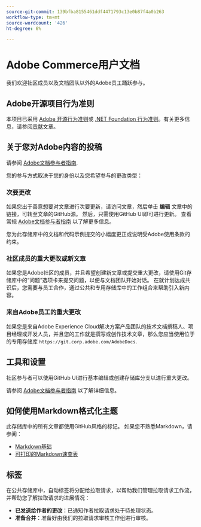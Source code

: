 ```yaml
---
source-git-commit: 139bfba8155461ddf4471793c13e0b87f4a0b263
workflow-type: tm+mt
source-wordcount: '426'
ht-degree: 6%

---
```

# Adobe Commerce用户文档

我们欢迎社区成员以及文档团队以外的Adobe员工踊跃参与。

## Adobe开源项目行为准则

本项目已采用 [Adobe 开源行为准则](code-of-conduct.md)或 [.NET Foundation 行为准则](https://dotnetfoundation.org/code-of-conduct)。有关更多信息，请参阅[贡献](contributing.md)文章。

## 关于您对Adobe内容的投稿

请参阅 [Adobe文档参与者指南](https://experienceleague.adobe.com/docs/contributor/contributor-guide/introduction.html).

您的参与方式取决于您的身份以及您希望参与的更改类型：

### 次要更改

如果您出于善意想要对文章进行次要更新，请访问文章，然后单击 **编辑** 文章中的链接，可转至文章的GitHub源。 然后，只需使用GitHub UI即可进行更新。 查看常规 [Adobe文档参与者指南](https://experienceleague.adobe.com/docs/contributor/contributor-guide/introduction.html) 以了解更多信息。

您为此存储库中的文档和代码示例提交的小幅度更正或说明受Adobe使用条款的约束。

### 社区成员的重大更改或新文章

如果您是Adobe社区的成员，并且希望创建新文章或提交重大更改，请使用Git存储库中的“问题”选项卡来提交问题，以便与文档团队开始对话。 在就计划达成共识后，您需要与员工合作，通过公共和专用存储库中的工作组合来帮助引入新内容。

<!--
If you submit a pull request with significant changes to documentation and code examples, you'll see a message in the pull request asking you to submit an online contribution license agreement (CLA). We need you to complete the online form before we can review your pull request.
-->

### 来自Adobe员工的重大更改

如果您是来自Adobe Experience Cloud解决方案产品团队的技术文档撰稿人、项目经理或开发人员，并且您的工作就是撰写或创作技术文章，那么您应当使用位于的专用存储库 `https://git.corp.adobe.com/AdobeDocs`.

<!--Employees from other parts of the Adobe world should use the public repo for minor updates.-->

## 工具和设置

社区参与者可以使用GitHub UI进行基本编辑或创建存储库分支以进行重大更改。

请参阅 [Adobe文档参与者指南](https://experienceleague.adobe.com/docs/contributor/contributor-guide/introduction.html) 以了解详细信息。

## 如何使用Markdown格式化主题

此存储库中的所有文章都使用GitHub风格的标记。 如果您不熟悉Markdown，请参阅：

* [Markdown基础](https://help.github.com/articles/getting-started-with-writing-and-formatting-on-github/)
* [可打印的Markdown速查表](https://guides.github.com/pdfs/markdown-cheatsheet-online.pdf)

## 标签

在公共存储库中，自动标签将分配给拉取请求，以帮助我们管理拉取请求工作流，并帮助您了解拉取请求的进展情况：

* **已发送给作者的更改**：已通知作者拉取请求处于待处理状态。
* **准备合并**：准备好由我们的拉取请求审核工作组进行审核。
